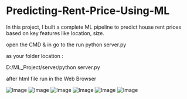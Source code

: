 # Predicting-Rent-Price-Using-ML
In this project, I built a complete ML pipeline to predict house rent prices based on key features like location, size.


open the CMD & in go to the run python server.py

as your folder location : 

D:/ML_Project/server/python server.py

after html file run in the Web Browser 

![Image](https://github.com/user-attachments/assets/1ee26fc1-4cb6-4708-bac4-63f1de7f74f6)
![Image](https://github.com/user-attachments/assets/32f6ffa7-11c4-458c-b020-5ef060970b94)
![Image](https://github.com/user-attachments/assets/b6c24e5e-c502-4bcc-9aa3-53d39b5abd53)
![Image](https://github.com/user-attachments/assets/7d12e6d4-00b5-4857-b21b-e74aaa0395e7)
![Image](https://github.com/user-attachments/assets/464f650a-922c-4e2c-9a86-5641a3f6047b)
![Image](https://github.com/user-attachments/assets/ba4f2309-c688-4f15-917e-c3486ce83325)
